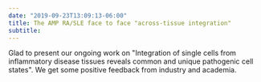 ```yaml
---
date: "2019-09-23T13:09:13-06:00"
title: The AMP RA/SLE face to face "across-tissue integration"
subtitle: 
---
```


Glad to present our ongoing work on "Integration of single cells from inflammatory disease tissues reveals common and unique pathogenic cell states". We get some positive feedback from industry and academia. 
